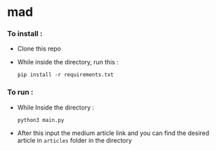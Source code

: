 # mad

### To install :
  - Clone this repo
  - While inside the directory, run this :
  
        pip install -r requirements.txt

### To run :
  - While Inside the directory :

        python3 main.py

  - After this input the medium article link and you can find the desired article in `articles` folder in the directory


  